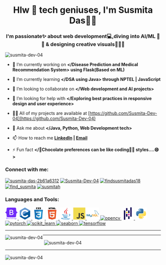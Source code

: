 <h1 align="center">Hlw 👋 tech geniuses, I'm Susmita Das👩‍💻</h1>
<h3 align="center">I'm passionate✨ about web development💻,diving into AI/ML 🤖🧠 & designing creative visuals🎨🚀🌟</h3>

<p align="left"> <img src="https://komarev.com/ghpvc/?username=susmita-dev-04&label=Profile%20views&color=0e75b6&style=flat" alt="susmita-dev-04" /> </p>

- 🔭 I’m currently working on **</Disease Prediction and Medical Recommendation System> using Flask(Based on ML)**

- 🌱 I’m currently learning **</DSA using Java> through NPTEL | JavaScript**

- 👯 I’m looking to collaborate on **</Web development and AI projects>**

- 🤝 I’m looking for help with **</Exploring best practices in responsive design and user experience>**

- 👩‍💻 All of my projects are available at [https://github.com/Susmita-Dev-04](https://github.com/Susmita-Dev-04)

- 💬 Ask me about **</Java, Python, Web Development tech>**

- 📫 How to reach me **[LinkedIn](susmita-das-2b61a6312) | [Email](findsusmitadas18@gmail.com)**

- ⚡ Fun fact **</🍫Chocolate preferences can be like coding👩‍💻 styles....😄>**

<h3 align="left">Connect with me:</h3>
<p align="left">
<a href="https://linkedin.com/in/susmita-das-2b61a6312" target="blank"><img align="center" src="https://raw.githubusercontent.com/rahuldkjain/github-profile-readme-generator/master/src/images/icons/Social/linked-in-alt.svg" alt="susmita-das-2b61a6312" height="30" width="40" /></a>
<a href="https://github.com/Susmita-Dev-04" target="blank"><img align="center" src="https://raw.githubusercontent.com/rahuldkjain/github-profile-readme-generator/master/src/images/icons/Social/github.svg" alt="Susmita-Dev-04" height="30" width="40" /></a>
<a href="https://www.hackerrank.com/findsusmitadas18" target="blank"><img align="center" src="https://raw.githubusercontent.com/rahuldkjain/github-profile-readme-generator/master/src/images/icons/Social/hackerrank.svg" alt="findsusmitadas18" height="30" width="40" /></a>
<a href="https://www.leetcode.com/find_susmita" target="blank"><img align="center" src="https://raw.githubusercontent.com/rahuldkjain/github-profile-readme-generator/master/src/images/icons/Social/leet-code.svg" alt="find_susmita" height="30" width="40" /></a>
<a href="https://kaggle.com/susmitah" target="blank"><img align="center" src="https://raw.githubusercontent.com/rahuldkjain/github-profile-readme-generator/master/src/images/icons/Social/kaggle.svg" alt="susmitah" height="30" width="40" /></a>
</p>

<h3 align="left">Languages and Tools:</h3>
<p align="left"> <a href="https://getbootstrap.com" target="_blank" rel="noreferrer"> <img src="https://raw.githubusercontent.com/devicons/devicon/master/icons/bootstrap/bootstrap-plain-wordmark.svg" alt="bootstrap" width="40" height="40"/> </a> <a href="https://www.cprogramming.com/" target="_blank" rel="noreferrer"> <img src="https://raw.githubusercontent.com/devicons/devicon/master/icons/c/c-original.svg" alt="c" width="40" height="40"/> </a> <a href="https://www.w3schools.com/css/" target="_blank" rel="noreferrer"> <img src="https://raw.githubusercontent.com/devicons/devicon/master/icons/css3/css3-original-wordmark.svg" alt="css3" width="40" height="40"/> </a> <a href="https://www.w3.org/html/" target="_blank" rel="noreferrer"> <img src="https://raw.githubusercontent.com/devicons/devicon/master/icons/html5/html5-original-wordmark.svg" alt="html5" width="40" height="40"/> </a> <a href="https://www.java.com" target="_blank" rel="noreferrer"> <img src="https://raw.githubusercontent.com/devicons/devicon/master/icons/java/java-original.svg" alt="java" width="40" height="40"/> </a> <a href="https://developer.mozilla.org/en-US/docs/Web/JavaScript" target="_blank" rel="noreferrer"> <img src="https://raw.githubusercontent.com/devicons/devicon/master/icons/javascript/javascript-original.svg" alt="javascript" width="40" height="40"/> </a> <a href="https://www.mysql.com/" target="_blank" rel="noreferrer"> <img src="https://raw.githubusercontent.com/devicons/devicon/master/icons/mysql/mysql-original-wordmark.svg" alt="mysql" width="40" height="40"/> </a> <a href="https://opencv.org/" target="_blank" rel="noreferrer"> <img src="https://www.vectorlogo.zone/logos/opencv/opencv-icon.svg" alt="opencv" width="40" height="40"/> </a> <a href="https://pandas.pydata.org/" target="_blank" rel="noreferrer"> <img src="https://raw.githubusercontent.com/devicons/devicon/2ae2a900d2f041da66e950e4d48052658d850630/icons/pandas/pandas-original.svg" alt="pandas" width="40" height="40"/> </a> <a href="https://www.python.org" target="_blank" rel="noreferrer"> <img src="https://raw.githubusercontent.com/devicons/devicon/master/icons/python/python-original.svg" alt="python" width="40" height="40"/> </a> <a href="https://pytorch.org/" target="_blank" rel="noreferrer"> <img src="https://www.vectorlogo.zone/logos/pytorch/pytorch-icon.svg" alt="pytorch" width="40" height="40"/> </a> <a href="https://scikit-learn.org/" target="_blank" rel="noreferrer"> <img src="https://upload.wikimedia.org/wikipedia/commons/0/05/Scikit_learn_logo_small.svg" alt="scikit_learn" width="40" height="40"/> </a> <a href="https://seaborn.pydata.org/" target="_blank" rel="noreferrer"> <img src="https://seaborn.pydata.org/_images/logo-mark-lightbg.svg" alt="seaborn" width="40" height="40"/> </a> <a href="https://www.tensorflow.org" target="_blank" rel="noreferrer"> <img src="https://www.vectorlogo.zone/logos/tensorflow/tensorflow-icon.svg" alt="tensorflow" width="40" height="40"/> </a> </p>
<hr>
<p><img align="left" src="https://github-readme-stats.vercel.app/api/top-langs?username=susmita-dev-04&show_icons=true&locale=en&layout=compact" alt="susmita-dev-04" /></p>
<hr>
<p>&nbsp;<img align="center" src="https://github-readme-stats.vercel.app/api?username=susmita-dev-04&show_icons=true&locale=en" alt="susmita-dev-04" /></p>
<hr>
<p><img align="center" src="https://github-readme-streak-stats.herokuapp.com/?user=susmita-dev-04&" alt="susmita-dev-04" /></p>

